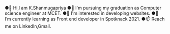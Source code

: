  ●👋 Hi,l am K.Shanmugapriya
 ●👀 I'm pursuing my graduation as Computer science engineer at MCET.
 ●🤗 I'm interested in developing websites.
 ●🌱 I’m currently learning as Front end developer in Spotknack 2021.
 ●📫 Reach me on LinkedIn,Gmail.


